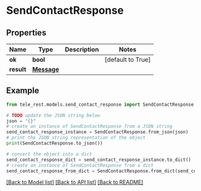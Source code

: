 # SendContactResponse


## Properties

Name | Type | Description | Notes
------------ | ------------- | ------------- | -------------
**ok** | **bool** |  | [default to True]
**result** | [**Message**](Message.md) |  | 

## Example

```python
from tele_rest.models.send_contact_response import SendContactResponse

# TODO update the JSON string below
json = "{}"
# create an instance of SendContactResponse from a JSON string
send_contact_response_instance = SendContactResponse.from_json(json)
# print the JSON string representation of the object
print(SendContactResponse.to_json())

# convert the object into a dict
send_contact_response_dict = send_contact_response_instance.to_dict()
# create an instance of SendContactResponse from a dict
send_contact_response_from_dict = SendContactResponse.from_dict(send_contact_response_dict)
```
[[Back to Model list]](../README.md#documentation-for-models) [[Back to API list]](../README.md#documentation-for-api-endpoints) [[Back to README]](../README.md)


